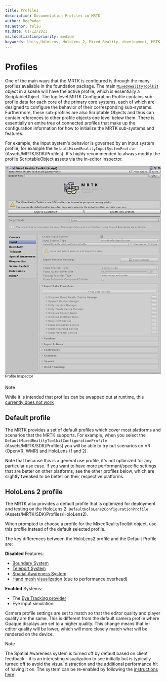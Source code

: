 ```yaml
---
title: Profiles
description: Documentation Profiles in MRTK
author: RogPodge
ms.author: roliu
ms.date: 01/12/2021
ms.localizationpriority: medium
keywords: Unity,HoloLens, HoloLens 2, Mixed Reality, development, MRTK, Profiles,
---
```


# Profiles

One of the main ways that the MRTK is configured is through the many profiles available in the foundation package. The main [`MixedRealityToolkit`](xref:Microsoft.MixedReality.Toolkit.MixedRealityToolkit) object in a scene will have the active profile, which is essentially a ScriptableObject. The top level MRTK Configuration Profile contains sub-profile data for each core of the primary core systems, each of which are designed to configure the behavior of their corresponding sub-systems. Furthermore, these sub-profiles are also Scriptable Objects and thus can contain references to other profile objects one level below them. There is essentially an entire tree of connected profiles that make up the configuration information for how to initialize the MRTK sub-systems and features.

For example, the Input system's behavior is governed by an input system profile, for example the `DefaultMixedRealityInputSystemProfile` (Assets/MRTK/SDK/Profiles). It's highly recommended to always modify the profile ScriptableObject assets via the in-editor inspector.

<img src="../images/profiles/input_profile.png" width="650px" alt="Input Profile" style="display:block;">
<sup>Profile Inspector</sup>

> [!NOTE]
> While it is intended that profiles can be swapped out at runtime, this [currently does not work](https://github.com/microsoft/MixedRealityToolkit-Unity/issues/4289)

## Default profile

The MRTK provides a set of default profiles which cover most platforms and scenarios that the MRTK supports. For example, when you select the `DefaultMixedRealityToolkitConfigurationProfile` (Assets/MRTK/SDK/Profiles) you will be able to try out scenarios on VR (OpenVR, WMR) and HoloLens (1 and 2).

Note that because this is a general use profile, it's not optimized for any particular use case. If you want to have
more performant/specific settings that are better on other platforms, see the other profiles below, which are slightly tweaked to be better on their respective platforms.

## HoloLens 2 profile

The MRTK also provides a default profile that is optimized for deployment and testing on
the HoloLens 2: `DefaultHoloLens2ConfigurationProfile` (Assets/MRTK/SDK/Profiles/HoloLens2).

When prompted to choose a profile for the MixedRealityToolkit object, use this profile instead
of the default selected profile.

The key differences between the HoloLens2 profile and the Default Profile are:

**Disabled** Features:

- [Boundary System](../boundary/BoundarySystemGettingStarted.md)
- [Teleport System](../teleport-system/Overview.md)
- [Spatial Awareness System](../spatial-awareness/SpatialAwarenessGettingStarted.md)
- [Hand mesh visualization](../input/HandTracking.md) (due to performance overhead)

**Enabled** Systems:

- The [Eye Tracking provider](../eye-tracking/EyeTracking_Main.md)
- Eye input simulation

Camera profile settings are set to match so that the editor quality and player quality are the same. This is different from the default camera profile where Opaque displays are set to a higher quality. This change means that in-editor quality will be lower, which will more closely match what will be rendered on the device.

> [!NOTE]
> The Spatial Awareness system is turned off by default based on client feedback - it is an interesting visualization to see
  initially but is typically turned off to avoid the visual distraction and the additional performance hit of
  having it on. The system can be re-enabled by following the [instructions here](../spatial-awareness/SpatialAwarenessGettingStarted.md).
